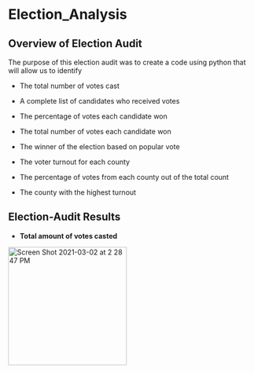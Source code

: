 # Election_Analysis
## Overview of Election Audit 
The purpose of this election audit was to create a code using python that will allow us to identify 

* The total number of votes cast

* A complete list of candidates who received votes

* The percentage of votes each candidate won

* The total number of votes each candidate won

* The winner of the election based on popular vote

* The voter turnout for each county

* The percentage of votes from each county out of the total count

* The county with the highest turnout

## Election-Audit Results

* **Total amount of votes casted**

<img width="241" alt="Screen Shot 2021-03-02 at 2 28 47 PM" src="https://user-images.githubusercontent.com/77812423/109703701-c579ba80-7b63-11eb-82c7-ad182a3fa974.png">

